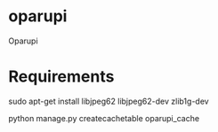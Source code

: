 oparupi
=======

Oparupi

Requirements
===========

sudo apt-get install libjpeg62 libjpeg62-dev zlib1g-dev

python manage.py createcachetable oparupi_cache
